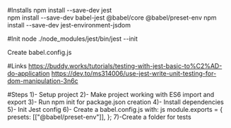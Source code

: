 #Installs
npm install --save-dev jest  
npm install --save-dev babel-jest @babel/core @babel/preset-env
npm install --save-dev jest-environment-jsdom

#Init
node ./node_modules/jest/bin/jest --init

Create babel.config.js

#Links
https://buddy.works/tutorials/testing-with-jest-basic-to%C2%AD-do-application
https://dev.to/ms314006/use-jest-write-unit-testing-for-dom-manipulation-3n6c

#Steps
1)- Setup project
2)- Make project working with ES6 import and export
3)- Run npm init for package.json creation
4)- Install dependencies
5)- Init Jest config
6)- Create a babel.config.js with:
js module.exports = { presets: [["@babel/preset-env"]], };
7)-Create a folder for tests
